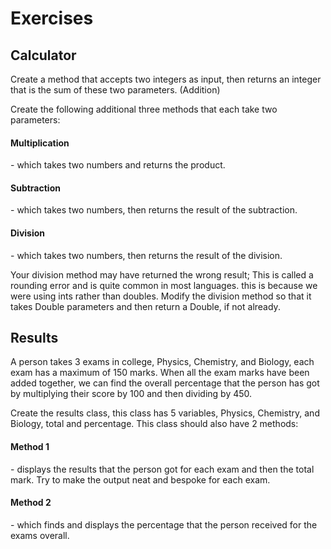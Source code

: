**<h1>Exercises</h2>**

__**<h2>Calculator</h2>**__

Create a method that accepts two integers as input, then returns an integer that is the sum of these two parameters. (Addition)

Create the following additional three methods that each take two parameters:

<h4>Multiplication</h4> - which takes two numbers and returns the product.

<h4>Subtraction</h4> - which takes two numbers, then returns the result of the subtraction.

<h4>Division</h4> - which takes two numbers, then returns the result of the division.

Your division method may have returned the wrong result; This is called a rounding error and is quite common in most languages. this is because we were using ints rather than doubles. Modify the division method so that it takes Double parameters and then return a Double, if not already.

__**<h2>Results</h2>**__

A person takes 3 exams in college, Physics, Chemistry, and Biology, each exam has a maximum of 150 marks. When all the exam marks have been added together, we can find the overall percentage that the person has got by multiplying their score by 100 and then dividing by 450.

Create the results class, this class has 5 variables, Physics, Chemistry, and Biology, total and percentage. This class should also have 2 methods:

<h4>Method 1</h4> - displays the results that the person got for each exam and then the total mark. Try to make the output neat and bespoke for each exam.

<h4>Method 2</h4> - which finds and displays the percentage that the person received for the exams overall.

